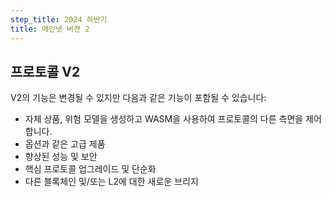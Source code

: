 ```yaml
---
step_title: 2024 하반기
title: 메인넷 버젼 2
---
```


## 프로토콜 V2

V2의 기능은 변경될 수 있지만 다음과 같은 기능이 포함될 수 있습니다:
- 자체 상품, 위험 모델을 생성하고 WASM을 사용하여 프로토콜의 다른 측면을 제어합니다.
- 옵션과 같은 고급 제품
- 향상된 성능 및 보안
- 핵심 프로토콜 업그레이드 및 단순화
- 다른 블록체인 및/또는 L2에 대한 새로운 브리지
